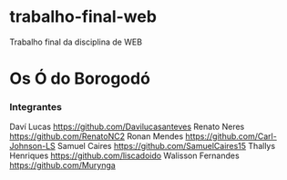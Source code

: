 # trabalho-final-web
Trabalho final da disciplina de WEB

# Os Ó do Borogodó

### Integrantes

Daví Lucas          https://github.com/Davilucasanteves
Renato Neres        https://github.com/RenatoNC2
Ronan Mendes        https://github.com/Carl-Johnson-LS
Samuel Caires       https://github.com/SamuelCaires15
Thallys Henriques   https://github.com/liscadoido
Walisson Fernandes  https://github.com/Murynga
